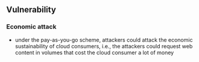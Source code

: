 ## Vulnerability

### Economic attack
- under the pay-as-you-go scheme, attackers could attack the economic sustainability of cloud consumers, i.e., the attackers could request web content in volumes that cost the cloud consumer a lot of money

